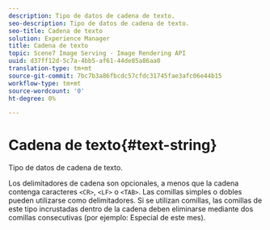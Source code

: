 ```yaml
---
description: Tipo de datos de cadena de texto.
seo-description: Tipo de datos de cadena de texto.
seo-title: Cadena de texto
solution: Experience Manager
title: Cadena de texto
topic: Scene7 Image Serving - Image Rendering API
uuid: d37ff12d-5c7a-4bb5-af61-44de85a86aa0
translation-type: tm+mt
source-git-commit: 7bc7b3a86fbcdc57cfdc31745fae3afc06e44b15
workflow-type: tm+mt
source-wordcount: '0'
ht-degree: 0%

---
```



# Cadena de texto{#text-string}

Tipo de datos de cadena de texto.

Los delimitadores de cadena son opcionales, a menos que la cadena contenga caracteres `<CR>`, `<LF>` o `<TAB>`. Las comillas simples o dobles pueden utilizarse como delimitadores. Si se utilizan comillas, las comillas de este tipo incrustadas dentro de la cadena deben eliminarse mediante dos comillas consecutivas (por ejemplo: Especial de este mes).